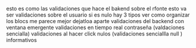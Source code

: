 esto es como las validaciones que hace el bakend sobre el rfonte
esto va ser validaciones sobre el usuario 
si es nulo 
hay 3 tipos
ver como organizar los blocs me parece mejor dejatloa aparte
validaciones del backend con ventana emergente
validaciones en tiempo real contraseña (valdaciones sencialla)
validaciones al hacer click nulos (validaciones senciallla null )
informativos